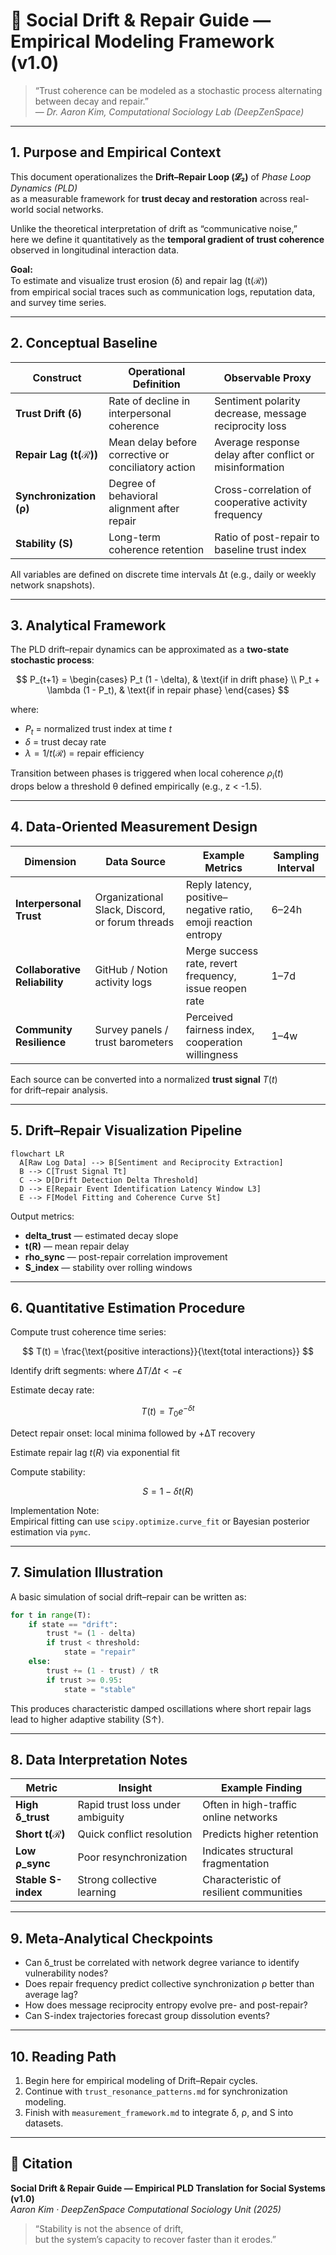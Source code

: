 # 🔄 Social Drift & Repair Guide — Empirical Modeling Framework (v1.0)

> “Trust coherence can be modeled as a stochastic process alternating between decay and repair.”  
> — *Dr. Aaron Kim, Computational Sociology Lab (DeepZenSpace)*

---

## 1. Purpose and Empirical Context

This document operationalizes the **Drift–Repair Loop (𝓛₂)** of *Phase Loop Dynamics (PLD)*  
as a measurable framework for **trust decay and restoration** across real-world social networks.

Unlike the theoretical interpretation of drift as “communicative noise,”  
here we define it quantitatively as the **temporal gradient of trust coherence**  
observed in longitudinal interaction data.

**Goal:**  
To estimate and visualize trust erosion (δ) and repair lag (t(ℛ))  
from empirical social traces such as communication logs, reputation data, and survey time series.

---

## 2. Conceptual Baseline

| Construct | Operational Definition | Observable Proxy |
|------------|------------------------|------------------|
| **Trust Drift (δ)** | Rate of decline in interpersonal coherence | Sentiment polarity decrease, message reciprocity loss |
| **Repair Lag (t(ℛ))** | Mean delay before corrective or conciliatory action | Average response delay after conflict or misinformation |
| **Synchronization (ρ)** | Degree of behavioral alignment after repair | Cross-correlation of cooperative activity frequency |
| **Stability (S)** | Long-term coherence retention | Ratio of post-repair to baseline trust index |

All variables are defined on discrete time intervals Δt (e.g., daily or weekly network snapshots).

---

## 3. Analytical Framework

The PLD drift–repair dynamics can be approximated as a **two-state stochastic process**:

$$
P_{t+1} =
\begin{cases}
P_t (1 - \delta), & \text{if in drift phase} \\
P_t + \lambda (1 - P_t), & \text{if in repair phase}
\end{cases}
$$

where:
- $P_t$ = normalized trust index at time *t*  
- $\delta$ = trust decay rate  
- $\lambda = 1/t(ℛ)$ = repair efficiency  

Transition between phases is triggered when local coherence $\rho_i(t)$  
drops below a threshold θ defined empirically (e.g., z < -1.5).

---

## 4. Data-Oriented Measurement Design

| Dimension | Data Source | Example Metrics | Sampling Interval |
|------------|-------------|-----------------|------------------|
| **Interpersonal Trust** | Organizational Slack, Discord, or forum threads | Reply latency, positive–negative ratio, emoji reaction entropy | 6–24h |
| **Collaborative Reliability** | GitHub / Notion activity logs | Merge success rate, revert frequency, issue reopen rate | 1–7d |
| **Community Resilience** | Survey panels / trust barometers | Perceived fairness index, cooperation willingness | 1–4w |

Each source can be converted into a normalized **trust signal** $T(t)$  
for drift–repair analysis.

---

## 5. Drift–Repair Visualization Pipeline

```mermaid
flowchart LR
  A[Raw Log Data] --> B[Sentiment and Reciprocity Extraction]
  B --> C[Trust Signal Tt]
  C --> D[Drift Detection Delta Threshold]
  D --> E[Repair Event Identification Latency Window L3]
  E --> F[Model Fitting and Coherence Curve St]
```

Output metrics:

- **delta_trust** — estimated decay slope  
- **t(R)** — mean repair delay  
- **rho_sync** — post-repair correlation improvement  
- **S_index** — stability over rolling windows

---

## 6. Quantitative Estimation Procedure

Compute trust coherence time series:

$$
T(t) = \frac{\text{positive interactions}}{\text{total interactions}}
$$

Identify drift segments: where $\Delta T/\Delta t < -\epsilon$

Estimate decay rate:

$$
T(t) = T_0 e^{-\delta t}
$$

Detect repair onset: local minima followed by +ΔT recovery

Estimate repair lag $t(R)$ via exponential fit

Compute stability:

$$
S = 1 - \delta t(R)
$$

Implementation Note:  
Empirical fitting can use `scipy.optimize.curve_fit` or Bayesian posterior estimation via `pymc`.

---

## 7. Simulation Illustration

A basic simulation of social drift–repair can be written as:

```python
for t in range(T):
    if state == "drift":
        trust *= (1 - delta)
        if trust < threshold:
            state = "repair"
    else:
        trust += (1 - trust) / tR
        if trust >= 0.95:
            state = "stable"
```

This produces characteristic damped oscillations where short repair lags lead to higher adaptive stability (S↑).

---

## 8. Data Interpretation Notes

| Metric | Insight | Example Finding |
|---------|----------|----------------|
| **High δ_trust** | Rapid trust loss under ambiguity | Often in high-traffic online networks |
| **Short t(ℛ)** | Quick conflict resolution | Predicts higher retention |
| **Low ρ_sync** | Poor resynchronization | Indicates structural fragmentation |
| **Stable S-index** | Strong collective learning | Characteristic of resilient communities |

---

## 9. Meta-Analytical Checkpoints

- Can δ_trust be correlated with network degree variance to identify vulnerability nodes?  
- Does repair frequency predict collective synchronization ρ better than average lag?  
- How does message reciprocity entropy evolve pre- and post-repair?  
- Can S-index trajectories forecast group dissolution events?

---

## 10. Reading Path

1. Begin here for empirical modeling of Drift–Repair cycles.  
2. Continue with `trust_resonance_patterns.md` for synchronization modeling.  
3. Finish with `measurement_framework.md` to integrate δ, ρ, and S into datasets.

---

## 📘 Citation

**Social Drift & Repair Guide — Empirical PLD Translation for Social Systems (v1.0)**  
_Aaron Kim · DeepZenSpace Computational Sociology Unit (2025)_

> “Stability is not the absence of drift,  
> but the system’s capacity to recover faster than it erodes.”
